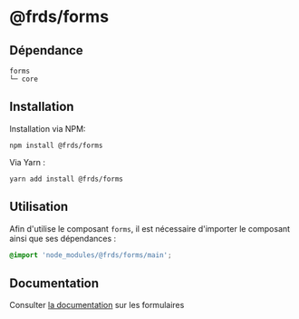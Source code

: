 # @frds/forms

## Dépendance
```shell
forms
└─ core
```

## Installation
Installation via NPM:
```
npm install @frds/forms
```
Via Yarn :
```
yarn add install @frds/forms
```

## Utilisation
Afin d'utilise le composant `forms`, il est nécessaire d'importer le composant ainsi que ses dépendances :
```scss
@import 'node_modules/@frds/forms/main';
```
## Documentation

Consulter [la documentation](#) sur les formulaires
